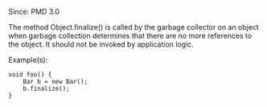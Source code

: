 Since: PMD 3.0

The method Object.finalize() is called by the garbage collector on an object when garbage collection determines
that there are no more references to the object. It should not be invoked by application logic.

Example(s):
```
void foo() {
	Bar b = new Bar();
	b.finalize();
}
```
